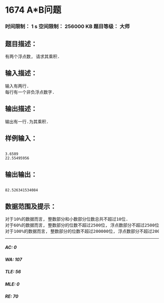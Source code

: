 # 1674 A*B问题   
### 时间限制： 1 s     空间限制： 256000 KB     题目等级： 大师  
## 题目描述：  

<pre>
有两个浮点数, 请求其乘积.
</pre>
  
  
## 输入描述：  

<pre>
输入有两行.  
每行有一个非负浮点数字.
</pre>
  
  
## 输出描述：  

<pre>
输出有一行.为其乘积.
</pre>
  
  
## 样例输入：  

<pre><code>
3.6589  
22.55495956
</code></pre>
  
  
## 输出输出：  

<pre><code>
82.526341534084
</code></pre>
  
  
## 数据范围及提示：  

<pre>
对于10%的数据而言, 整数部分和小数部分位数总共不超过10位.  
对于60%的数据而言, 整数部分的位数不超过2500位, 浮点数部分不超过2500位.  
对于100%的数据而言, 整数部分的位数不超过200000位, 浮点数部分不超过200000位.
</pre>
  
  
***  

##### AC: 0  
##### WA: 107  
##### TLE: 56  
##### MLE: 0  
##### RE: 70  
